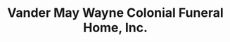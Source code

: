 ---
title: "Vander May Wayne Colonial Funeral Home, Inc."
url: /wayne/vander-may-wayne-colonial-funeral-home-inc/
shop: funeral directors
---